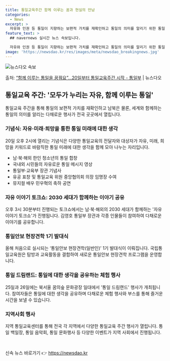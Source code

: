 ```yaml
---
title: 통일교육주간 함께 이루는 꿈과 현실의 만남
categories:
  - News
excerpt: >
  자유와 인권 등 통일이 지향하는 보편적 가치를 재확인하고 통일의 의미를 알리기 위한 통일교육 주간이 운영된다…
feature_text: >
  ## navernews 실시간 뉴스 속보입니다.

  자유와 인권 등 통일이 지향하는 보편적 가치를 재확인하고 통일의 의미를 알리기 위한 통일교육 주간이 운영된다…
image: 'https://newsdao.kr/res/images/meta/newsdao_breakingnews.jpg'
---
```


![뉴스다오 속보](https://newsdao.kr/res/images/meta/newsdao_breakingnews.jpg)

<p>출처: <a href="https://newsdao.kr/3838" rel="dofollow">“함께 이루는 통일을 꿈꿔요”…20일부터 통일교육주간 시작 - 통일부</a> | 뉴스다오</p>

<h2 data-ke-size="size26">통일교육 주간: '모두가 누리는 자유, 함께 이루는 통일'</h2>
<p data-ke-size="size16">통일교육 주간을 통해 통일의 보편적 가치를 재확인하고 남북은 물론, 세계와 함께하는 통일의 의미를 알리는 다채로운 행사가 전국 곳곳에서 열립니다.</p>

<h3>기념식: 자유·미래·희망을 통한 통일 미래에 대한 생각</h3>
<p data-ke-size="size16">20일 오후 2시에 열리는 기념식은 다양한 통일교육의 전달자와 대상자가 자유, 미래, 희망을 키워드로 바람직한 통일 미래에 대한 생각을 함께 모아 나누는 자리입니다.</p>
<ul>
    <li>남·북·해외 한인 청소년의 통일 합창</li>
    <li>국내외 시민들의 자유로운 통일 메시지 영상</li>
    <li>통일부·교육부 장관 기념사</li>
    <li>유공 표창 및 통일교육 위원 중앙협의회 의장 임명장 수여</li>
    <li>뮤지컬 배우 민우혁의 축하 공연</li>
</ul>

<h3>자유 이야기 토크쇼: 2030 세대가 함께하는 이야기 공유</h3>
<p data-ke-size="size16">오후 3시 30분부터 진행되는 토크쇼에서는 남·북·해외의 2030 세대가 함께하는 '자유 이야기 토크쇼'가 진행됩니다. 김영호 통일부 장관과 각종 인물들이 참여하여 다채로운 이야기를 공유합니다.</p>

<h3>통일안보 현장견학 1기 발대식</h3>
<p data-ke-size="size16">올해 처음으로 실시되는 ‘통일안보 현장견학(일반인)’ 1기 발대식이 이뤄집니다. 국립통일교육원은 탐방과 교육활동을 결합하여 새로운 통일안보 현장견학 프로그램을 운영합니다.</p>

<h3>통일 드림랜드: 통일에 대한 생각을 공유하는 체험 행사</h3>
<p data-ke-size="size16">25일과 26일에는 북서울 꿈의숲 문화광장 일대에서 '통일 드림랜드' 행사가 개최됩니다. 참여자들은 통일에 대한 생각을 공유하며 다채로운 체험 행사와 부스를 통해 즐거운 시간을 보낼 수 있습니다.</p>

<h3>지역사회 행사</h3>
<p data-ke-size="size16">지역 통일교육센터를 통해 전국 각 지역에서 다양한 통일교육 주간 행사가 열립니다. 통일 백일장, 통일 음악회, 통일 문화행사 등 다양한 이벤트가 지역 사회에서 진행됩니다.</p>

<p data-ke-size="size16">&nbsp;</p> 

신속 뉴스 바로가기 👉 <a href="https://newsdao.kr" rel="dofollow">https://newsdao.kr</a>


